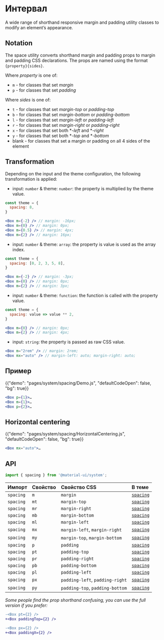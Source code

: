 # Интервал

<p class="description">A wide range of shorthand responsive margin and padding utility classes to modify an element’s appearance.</p>

## Notation

The space utility converts shorthand margin and padding props to margin and padding CSS declarations. The props are named using the format `{property}{sides}`.

Where *property* is one of:

- `m` - for classes that set *margin*
- `p` - for classes that set *padding*

Where *sides* is one of:

- `t` - for classes that set *margin-top* or *padding-top*
- `b` - for classes that set *margin-bottom* or *padding-bottom*
- `l` - for classes that set *margin-left* or *padding-left*
- `r` - for classes that set *margin-right* or *padding-right*
- `x` - for classes that set both **-left* and **-right*
- `y` - for classes that set both **-top* and **-bottom*
- blank - for classes that set a margin or padding on all 4 sides of the element

## Transformation

Depending on the input and the theme configuration, the following transformation is applied:

- input: `number` & theme: `number`: the property is multiplied by the theme value.

```jsx
const theme = {
  spacing: 8,
}

<Box m={-2} /> // margin: -16px;
<Box m={0} /> // margin: 0px;
<Box m={0.5} /> // margin: 4px;
<Box m={2} /> // margin: 16px;
```

- input: `number` & theme: `array`: the property is value is used as the array index.

```jsx
const theme = {
  spacing: [0, 2, 3, 5, 8],
}

<Box m={-2} /> // margin: -3px;
<Box m={0} /> // margin: 0px;
<Box m={2} /> // margin: 3px;
```

- input: `number` & theme: `function`: the function is called with the property value.

```jsx
const theme = {
  spacing: value => value ** 2,
}

<Box m={0} /> // margin: 0px;
<Box m={2} /> // margin: 4px;
```

- input: `string`: the property is passed as raw CSS value.

```jsx
<Box m="2rem" /> // margin: 2rem;
<Box mx="auto" /> // margin-left: auto; margin-right: auto;
```

## Пример

{{"demo": "pages/system/spacing/Demo.js", "defaultCodeOpen": false, "bg": true}}

```jsx
<Box p={1}>…
<Box m={1}>…
<Box p={2}>…
```

## Horizontal centering

{{"demo": "pages/system/spacing/HorizontalCentering.js", "defaultCodeOpen": false, "bg": true}}

```jsx
<Box mx="auto">…
```

## API

```js
import { spacing } from '@material-ui/system';
```

| Импорт    | Свойство | Свойство CSS                    | В теме                                                           |
|:--------- |:-------- |:------------------------------- |:---------------------------------------------------------------- |
| `spacing` | `m`      | `margin`                        | [`spacing`](/customization/default-theme/?expand-path=$.spacing) |
| `spacing` | `mt`     | `margin-top`                    | [`spacing`](/customization/default-theme/?expand-path=$.spacing) |
| `spacing` | `mr`     | `margin-right`                  | [`spacing`](/customization/default-theme/?expand-path=$.spacing) |
| `spacing` | `mb`     | `margin-bottom`                 | [`spacing`](/customization/default-theme/?expand-path=$.spacing) |
| `spacing` | `ml`     | `margin-left`                   | [`spacing`](/customization/default-theme/?expand-path=$.spacing) |
| `spacing` | `mx`     | `margin-left`, `margin-right`   | [`spacing`](/customization/default-theme/?expand-path=$.spacing) |
| `spacing` | `my`     | `margin-top`, `margin-bottom`   | [`spacing`](/customization/default-theme/?expand-path=$.spacing) |
| `spacing` | `p`      | `padding`                       | [`spacing`](/customization/default-theme/?expand-path=$.spacing) |
| `spacing` | `pt`     | `padding-top`                   | [`spacing`](/customization/default-theme/?expand-path=$.spacing) |
| `spacing` | `pr`     | `padding-right`                 | [`spacing`](/customization/default-theme/?expand-path=$.spacing) |
| `spacing` | `pb`     | `padding-bottom`                | [`spacing`](/customization/default-theme/?expand-path=$.spacing) |
| `spacing` | `pl`     | `padding-left`                  | [`spacing`](/customization/default-theme/?expand-path=$.spacing) |
| `spacing` | `px`     | `padding-left`, `padding-right` | [`spacing`](/customization/default-theme/?expand-path=$.spacing) |
| `spacing` | `py`     | `padding-top`, `padding-bottom` | [`spacing`](/customization/default-theme/?expand-path=$.spacing) |

_Some people find the prop shorthand confusing, you can use the full version if you prefer:_

```diff
-<Box pt={2} />
+<Box paddingTop={2} />
```

```diff
-<Box px={2} />
+<Box paddingX={2} />
```
